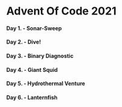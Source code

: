 # Advent Of Code 2021

#### Day 1. - Sonar-Sweep

#### Day 2. - Dive!

#### Day 3. - Binary Diagnostic

#### Day 4. - Giant Squid

#### Day 5. - Hydrothermal Venture

#### Day 6. - Lanternfish
